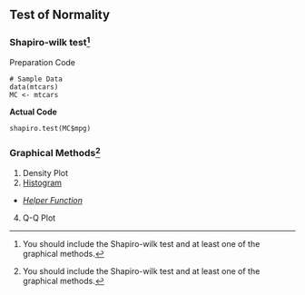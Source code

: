 ## Test of Normality
### Shapiro-wilk test[^1]
Preparation Code
```
# Sample Data
data(mtcars)
MC <- mtcars
```
**Actual Code**
```
shapiro.test(MC$mpg)
```
### Graphical Methods[^1]
1. Density Plot
2. [Histogram]([SC]-Descriptive-Analytics/[SC]-Data-Visualisation/[M]-Histogram-&-Frequency-Table.md)
 - [_Helper Function_]([SC]-Descriptive-Analytics/[SC]-Data-Visualisation/[HF]-Histogram-&-Frequency-Table.md)  
4. Q-Q Plot
[^1]: You should include the Shapiro-wilk test and at least one of the graphical methods.
